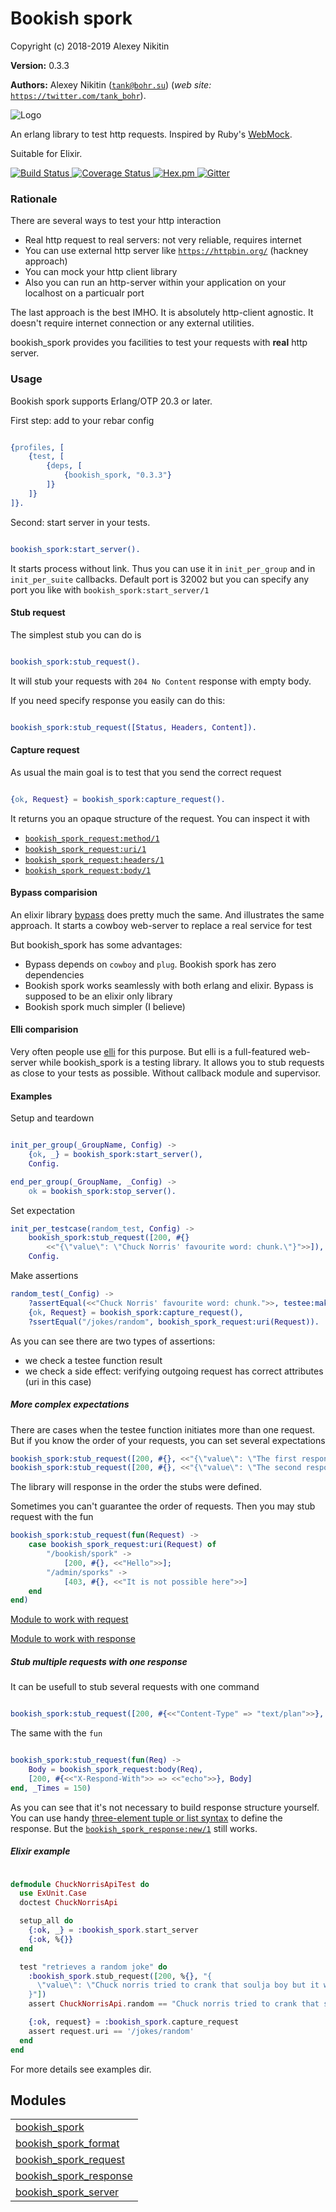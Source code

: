 

# Bookish spork #

Copyright (c) 2018-2019 Alexey Nikitin

__Version:__ 0.3.3

__Authors:__ Alexey Nikitin ([`tank@bohr.su`](mailto:tank@bohr.su)) (_web site:_ [`https://twitter.com/tank_bohr`](https://twitter.com/tank_bohr)).

![Logo](logo.svg)

An erlang library to test http requests. Inspired by Ruby's [WebMock](https://github.com/bblimke/webmock).

Suitable for Elixir.

[![Build Status](https://travis-ci.org/tank-bohr/bookish_spork.svg?branch=master)
](https://travis-ci.org/tank-bohr/bookish_spork)
[![Coverage Status](https://coveralls.io/repos/github/tank-bohr/bookish_spork/badge.svg?branch=master)
](https://coveralls.io/github/tank-bohr/bookish_spork?branch=master)
[![Hex.pm](https://img.shields.io/hexpm/v/bookish_spork.svg)
](https://hex.pm/packages/bookish_spork)
[![Gitter](https://badges.gitter.im/join.svg)
](https://gitter.im/bookish_spork)


### <a name="Rationale">Rationale</a> ###

There are several ways to test your http interaction

* Real http request to real servers: not very reliable, requires internet
* You can use external http server like [`https://httpbin.org/`](https://httpbin.org/) (hackney approach)
* You can mock your http client library
* Also you can run an http-server within your application on your localhost on a particualr port


The last approach is the best IMHO. It is absolutely http-client agnostic. It doesn't require internet connection or any external utilities.

bookish_spork provides you facilities to test your requests with 
<strong>real</strong>
 http server.


### <a name="Usage">Usage</a> ###

Bookish spork supports Erlang/OTP 20.3 or later.

First step: add to your rebar config

```erlang

{profiles, [
    {test, [
        {deps, [
            {bookish_spork, "0.3.3"}
        ]}
    ]}
]}.
```

Second: start server in your tests.

```erlang

bookish_spork:start_server().

```

It starts process without link. Thus you can use it in `init_per_group` and in `init_per_suite` callbacks. Default port is 32002 but you can specify any port you like with `bookish_spork:start_server/1`


#### <a name="Stub_request">Stub request</a> ####

The simplest stub you can do is

```erlang

bookish_spork:stub_request().

```

It will stub your requests with `204 No Content` response with empty body.

If you need specify response you easily can do this:

```erlang

bookish_spork:stub_request([Status, Headers, Content]).

```


#### <a name="Capture_request">Capture request</a> ####

As usual the main goal is to test that you send the correct request

```erlang

{ok, Request} = bookish_spork:capture_request().

```

It returns you an opaque structure of the request. You can inspect it with

* [`bookish_spork_request:method/1`](http://github.com/tank-bohr/bookish_spork/blob/master/doc/bookish_spork_request.md#method-1)
* [`bookish_spork_request:uri/1`](http://github.com/tank-bohr/bookish_spork/blob/master/doc/bookish_spork_request.md#uri-1)
* [`bookish_spork_request:headers/1`](http://github.com/tank-bohr/bookish_spork/blob/master/doc/bookish_spork_request.md#headers-1)
* [`bookish_spork_request:body/1`](http://github.com/tank-bohr/bookish_spork/blob/master/doc/bookish_spork_request.md#body-1)



#### <a name="Bypass_comparision">Bypass comparision</a> ####

An elixir library [bypass](https://github.com/PSPDFKit-labs/bypass) does pretty much the same. And illustrates the same approach. It starts a cowboy web-server to replace a real service for test

But bookish_spork has some advantages:

* Bypass depends on `cowboy` and `plug`. Bookish spork has zero dependencies
* Bookish spork works seamlessly with both erlang and elixir. Bypass is supposed to be an elixir only library
* Bookish spork much simpler (I believe)


#### <a name="Elli_comparision">Elli comparision</a> ####

Very often people use [elli](https://github.com/elli-lib/elli) for this purpose. But elli is a full-featured web-server while bookish_spork is a testing library. It allows you to stub requests as close to your tests as possible. Without callback module and supervisor.


#### <a name="Examples">Examples</a> ####

Setup and teardown

```erlang

init_per_group(_GroupName, Config) ->
    {ok, _} = bookish_spork:start_server(),
    Config.

end_per_group(_GroupName, _Config) ->
    ok = bookish_spork:stop_server().

```

Set expectation

```erlang
init_per_testcase(random_test, Config) ->
    bookish_spork:stub_request([200, #{}
        <<"{\"value\": \"Chuck Norris' favourite word: chunk.\"}">>]),
    Config.

```

Make assertions

```erlang
random_test(_Config) ->
    ?assertEqual(<<"Chuck Norris' favourite word: chunk.">>, testee:make_request()),
    {ok, Request} = bookish_spork:capture_request(),
    ?ssertEqual("/jokes/random", bookish_spork_request:uri(Request)).

```

As you can see there are two types of assertions:

* we check a testee function result
* we check a side effect: verifying outgoing request has correct attributes (uri in this case)


<h5><a name="More_complex_expectations">More complex expectations</a></h5>

There are cases when the testee function initiates more than one request. But if you know the order of your requests, you can set several expectations

```erlang
bookish_spork:stub_request([200, #{}, <<"{\"value\": \"The first response\"}">>]),
bookish_spork:stub_request([200, #{}, <<"{\"value\": \"The second response\"}">>]).

```

The library will response in the order the stubs were defined.

Sometimes you can't guarantee the order of requests. Then you may stub request with the fun

```erlang
bookish_spork:stub_request(fun(Request) ->
    case bookish_spork_request:uri(Request) of
        "/bookish/spork" ->
            [200, #{}, <<"Hello">>];
        "/admin/sporks" ->
            [403, #{}, <<"It is not possible here">>]
    end
end)

```

[Module to work with request](http://github.com/tank-bohr/bookish_spork/blob/master/doc/bookish_spork_request.md)

[Module to work with response](http://github.com/tank-bohr/bookish_spork/blob/master/doc/bookish_spork_response.md)

<h5><a name="Stub_multiple_requests_with_one_response">Stub multiple requests with one response</a></h5>

It can be usefull to stub several requests with one command

```erlang

bookish_spork:stub_request([200, #{<<"Content-Type" => "text/plan">>}, <<"Pants">>], _Times = 20)

```

The same with the `fun`

```erlang

bookish_spork:stub_request(fun(Req) ->
    Body = bookish_spork_request:body(Req),
    [200, #{<<"X-Respond-With">> => <<"echo">>}, Body]
end, _Times = 150)

```

As you can see that it's not necessary to build response structure yourself. You can use handy [three-element tuple or list syntax](https://github.com/tank-bohr/bookish_spork/issues/32) to define the response. But the [`bookish_spork_response:new/1`](http://github.com/tank-bohr/bookish_spork/blob/master/doc/bookish_spork_response.md#new-1) still works.

<h5><a name="Elixir_example">Elixir example</a></h5>

```elixir

defmodule ChuckNorrisApiTest do
  use ExUnit.Case
  doctest ChuckNorrisApi

  setup_all do
    {:ok, _} = :bookish_spork.start_server
    {:ok, %{}}
  end

  test "retrieves a random joke" do
    :bookish_spork.stub_request([200, %{}, "{
      \"value\": \"Chuck norris tried to crank that soulja boy but it wouldn't crank up\"
    }"])
    assert ChuckNorrisApi.random == "Chuck norris tried to crank that soulja boy but it wouldn't crank up"

    {:ok, request} = :bookish_spork.capture_request
    assert request.uri == '/jokes/random'
  end
end

```
For more details see examples dir.


## Modules ##


<table width="100%" border="0" summary="list of modules">
<tr><td><a href="http://github.com/tank-bohr/bookish_spork/blob/master/doc/bookish_spork.md" class="module">bookish_spork</a></td></tr>
<tr><td><a href="http://github.com/tank-bohr/bookish_spork/blob/master/doc/bookish_spork_format.md" class="module">bookish_spork_format</a></td></tr>
<tr><td><a href="http://github.com/tank-bohr/bookish_spork/blob/master/doc/bookish_spork_request.md" class="module">bookish_spork_request</a></td></tr>
<tr><td><a href="http://github.com/tank-bohr/bookish_spork/blob/master/doc/bookish_spork_response.md" class="module">bookish_spork_response</a></td></tr>
<tr><td><a href="http://github.com/tank-bohr/bookish_spork/blob/master/doc/bookish_spork_server.md" class="module">bookish_spork_server</a></td></tr></table>

